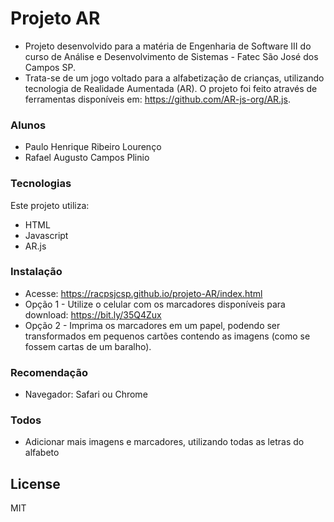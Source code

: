 # Projeto AR
- Projeto desenvolvido para a matéria de Engenharia de Software III do curso de Análise e Desenvolvimento de Sistemas - Fatec São José dos Campos SP.
- Trata-se de um jogo voltado para a alfabetização de crianças, utilizando tecnologia de Realidade Aumentada (AR).
O projeto foi feito através de ferramentas disponíveis em: https://github.com/AR-js-org/AR.js.

### Alunos
- Paulo Henrique Ribeiro Lourenço
- Rafael Augusto Campos Plinio

### Tecnologias
Este projeto utiliza:
* HTML
* Javascript
* AR.js

### Instalação

- Acesse: https://racpsjcsp.github.io/projeto-AR/index.html
- Opção 1 - Utilize o celular com os marcadores disponíveis para download: https://bit.ly/35Q4Zux
- Opção 2 - Imprima os marcadores em um papel, podendo ser transformados em pequenos cartões contendo as imagens (como se fossem cartas de um baralho).

### Recomendação
- Navegador: Safari ou Chrome

### Todos

 - Adicionar mais imagens e marcadores, utilizando todas as letras do alfabeto

License
----
MIT
